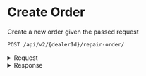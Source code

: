 
# Create Order

Create a new order given the passed request
```
POST /api/v2/{dealerId}/repair-order/
```
<details><summary>Request</summary>

```json
{
	"number":"0303456-4",
	"serviceAdvisorId":3056,
	"customerName":"John",
	"customerLastName":"D",
	"mobileNumber":"+5493516650948",
	"email":"jd@gmail.com",
	"sendNotifications":true
}

```
</details>

<details><summary>Response</summary>

```json
{
    "id": 1008225,
    "number": "0303456-4",
    "creationDate": 1545147084414,
    "updateDate": 1545147085764,
    "dealer": {
        "id": 394,
        "name": "Dealer Xyz",
        "status": "Active"
    },
    "advisor": {
        "id": 3056,
        "firstName": "Administrator",
        "lastName": "TruVideo",
        "mobileNumber": "7813253414",
        "email": "admin@truvideo.com",
        "status": "Approved",
        "title": "",
        "dealers": [
            {
                "id": 394,
                "name": "Dealer Xyz",
                "status": "Active"
            }
        ]
    },
    "customer": {
        "id": 1021597,
        "firstName": "John",
        "lastName": "D",
        "mobileNumber": "+5493516650948",
        "mobileStatus": "Valid",
        "email": "jd@gmail.com"
    }
}
```
</details>
